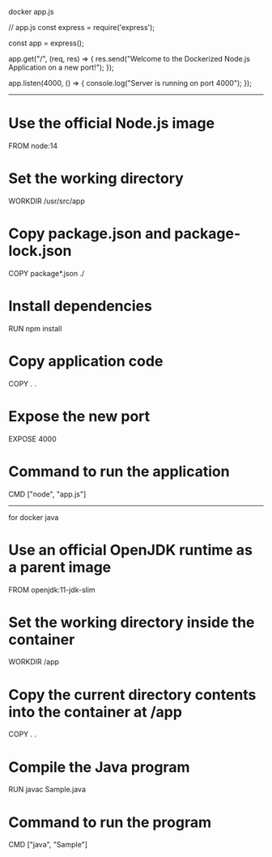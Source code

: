 docker app.js

// app.js
const express = require('express');

const app = express();

app.get("/", (req, res) => {
    res.send("Welcome to the Dockerized Node.js Application on a new port!");
});

app.listen(4000, () => {
    console.log("Server is running on port 4000");
});

--------------------------------------------------------------------------------------------------------------------------------

# Use the official Node.js image
FROM node:14

# Set the working directory
WORKDIR /usr/src/app

# Copy package.json and package-lock.json
COPY package*.json ./

# Install dependencies
RUN npm install

# Copy application code
COPY . .

# Expose the new port
EXPOSE 4000

# Command to run the application
CMD ["node", "app.js"]

--------------------------------------------------------------------------------------------------------------------------------------
for docker java

# Use an official OpenJDK runtime as a parent image
FROM openjdk:11-jdk-slim
# Set the working directory inside the container
WORKDIR /app
# Copy the current directory contents into the container at /app
COPY . .
# Compile the Java program
RUN javac Sample.java
# Command to run the program
CMD ["java", "Sample"]
